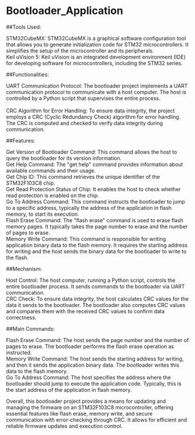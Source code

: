# Bootloader_Application


##Tools Used:<br>

STM32CubeMX: STM32CubeMX is a graphical software configuration tool that allows you to generate initialization code for STM32 microcontrollers. It simplifies the setup of the microcontroller and its peripherals.<br>
Keil uVision 5: Keil uVision is an integrated development environment (IDE) for developing software for microcontrollers, including the STM32 series.<br>

##Functionalities:<br>

UART Communication Protocol: The bootloader project implements a UART communication protocol to communicate with a host computer. The host is controlled by a Python script that supervises the entire process.<br>
<br>CRC Algorithm for Error Handling: To ensure data integrity, the project employs a CRC (Cyclic Redundancy Check) algorithm for error handling. The CRC is computed and checked to verify data integrity during communication.<br>

##Features:<br>

Get Version of Bootloader Command: This command allows the host to query the bootloader for its version information.<br>
Get Help Command: The "get help" command provides information about available commands and their usage.<br>
Get Chip ID: This command retrieves the unique identifier of the STM32F103C8 chip.<br>
Get Read Protection Status of Chip: It enables the host to check whether read protection is enabled on the chip.<br>
Go To Address Command: This command instructs the bootloader to jump to a specific address, typically the address of the application in flash memory, to start its execution.<br>
Flash Erase Command: The "flash erase" command is used to erase flash memory pages. It typically takes the page number to erase and the number of pages to erase.<br>
Memory Write Command: This command is responsible for writing application binary data to the flash memory. It requires the starting address for writing and the host sends the binary data for the bootloader to write to the flash.<br>

##Mechanism:<br>

Host Control: The host computer, running a Python script, controls the entire bootloader process. It sends commands to the bootloader via UART communication.<br>
CRC Check: To ensure data integrity, the host calculates CRC values for the data it sends to the bootloader. The bootloader also computes CRC values and compares them with the received CRC values to confirm data correctness.<br>

##Main Commands:

Flash Erase Command: The host sends the page number and the number of pages to erase. The bootloader performs the flash erase operation as instructed.<br>
Memory Write Command: The host sends the starting address for writing, and then it sends the application binary data. The bootloader writes this data to the flash memory.<br>
Go To Address Command: The host specifies the address where the bootloader should jump to execute the application code. Typically, this is the start address of the application in flash memory.<br>

Overall, this bootloader project provides a means for updating and managing the firmware on an STM32F103C8 microcontroller, offering essential features like flash erase, memory write, and secure communication with error-checking through CRC. It allows for efficient and reliable firmware updates and execution control.<br>
